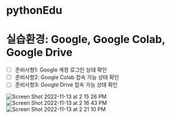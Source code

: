 # pythonEdu

# 실습환경: Google, Google Colab, Google Drive
 - [ ] 준비사항1: Google 계정 로그인 상태 확인
 - [ ] 준비사항2: Google Colab 접속 가능 상태 확인
 - [ ] 준비사항3: Google Drive 접속 가능 상태 확인

![Screen Shot 2022-11-13 at 2 15 26 PM](https://user-images.githubusercontent.com/24958726/201507879-486cd55e-d7d6-4174-ab57-089e3fe9cf5a.png)
![Screen Shot 2022-11-13 at 2 16 43 PM](https://user-images.githubusercontent.com/24958726/201507883-53f8335e-e864-42a3-9504-aae53c87576d.png)
![Screen Shot 2022-11-13 at 2 21 10 PM](https://user-images.githubusercontent.com/24958726/201507885-42062bca-d579-4246-b060-c9ad999ca47b.png)
